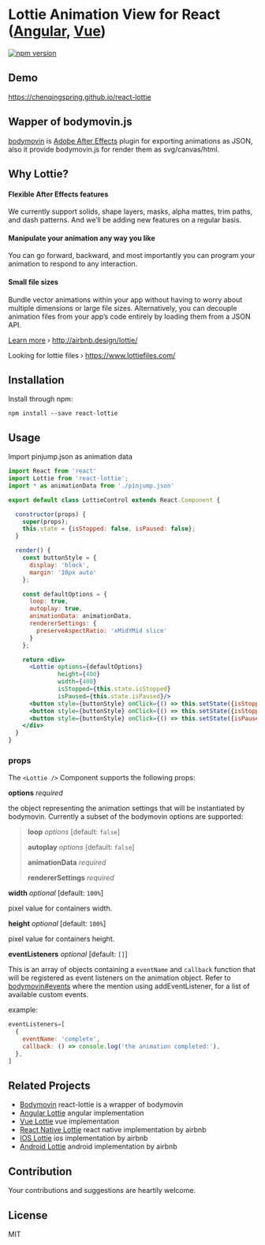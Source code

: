 # Lottie Animation View for React ([Angular](https://github.com/chenqingspring/ng-lottie), [Vue](https://github.com/chenqingspring/vue-lottie))

[![npm version](https://badge.fury.io/js/react-lottie.svg)](http://badge.fury.io/js/react-lottie)

## Demo
https://chenqingspring.github.io/react-lottie

## Wapper of bodymovin.js

[bodymovin](https://github.com/bodymovin/bodymovin) is [Adobe After Effects](http://www.adobe.com/products/aftereffects.html) plugin for exporting animations as JSON, also it provide bodymovin.js for render them as svg/canvas/html.

## Why Lottie?

#### Flexible After Effects features
We currently support solids, shape layers, masks, alpha mattes, trim paths, and dash patterns. And we’ll be adding new features on a regular basis.

#### Manipulate your animation any way you like
You can go forward, backward, and most importantly you can program your animation to respond to any interaction.

#### Small file sizes
Bundle vector animations within your app without having to worry about multiple dimensions or large file sizes. Alternatively, you can decouple animation files from your app’s code entirely by loading them from a JSON API.

[Learn more](http://airbnb.design/introducing-lottie/) › http://airbnb.design/lottie/

Looking for lottie files › https://www.lottiefiles.com/

## Installation

Install through npm:
```
npm install --save react-lottie
```

## Usage

Import pinjump.json as animation data

```jsx
import React from 'react'
import Lottie from 'react-lottie';
import * as animationData from './pinjump.json'

export default class LottieControl extends React.Component {

  constructor(props) {
    super(props);
    this.state = {isStopped: false, isPaused: false};
  }

  render() {
    const buttonStyle = {
      display: 'block',
      margin: '10px auto'
    };

    const defaultOptions = {
      loop: true,
      autoplay: true,
      animationData: animationData,
      rendererSettings: {
        preserveAspectRatio: 'xMidYMid slice'
      }
    };

    return <div>
      <Lottie options={defaultOptions}
              height={400}
              width={400}
              isStopped={this.state.isStopped}
              isPaused={this.state.isPaused}/>
      <button style={buttonStyle} onClick={() => this.setState({isStopped: true})}>stop</button>
      <button style={buttonStyle} onClick={() => this.setState({isStopped: false})}>play</button>
      <button style={buttonStyle} onClick={() => this.setState({isPaused: !this.state.isPaused})}>pause</button>
    </div>
  }
}

```

### props
The `<Lottie />` Component supports the following props:

**options** *required*

the object representing the animation settings that will be instantiated by bodymovin. Currently a subset of the bodymovin options are supported:

>**loop** *options* [default: `false`]
>
>**autoplay** *options* [default: `false`]
>
>**animationData** *required*
>
>**rendererSettings** *required*

**width** *optional* [default: `100%`]

pixel value for containers width.

**height** *optional* [default: `100%`]

pixel value for containers height.

**eventListeners** *optional* [default: `[]`]

This is an array of objects containing a `eventName` and `callback` function that will be registered as  event listeners on the animation object. Refer to [bodymovin#events](https://github.com/bodymovin/bodymovin#events) where the mention using addEventListener, for a list of available custom events.

example:
```jsx
eventListeners=[
  {
    eventName: 'complete',
    callback: () => console.log('the animation completed:'),
  },
]
```

## Related Projects

* [Bodymovin](https://github.com/bodymovin/bodymovin) react-lottie is a wrapper of bodymovin
* [Angular Lottie](https://github.com/chenqingspring/ng-lottie) angular implementation
* [Vue Lottie](https://github.com/chenqingspring/vue-lottie) vue implementation
* [React Native Lottie](https://github.com/airbnb/lottie-react-native) react native implementation by airbnb
* [IOS Lottie](https://github.com/airbnb/lottie-ios) ios implementation by airbnb
* [Android Lottie](https://github.com/airbnb/lottie-android) android implementation by airbnb

## Contribution
Your contributions and suggestions are heartily welcome.

## License
MIT

